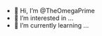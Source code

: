 - 👋 Hi, I’m @TheOmegaPrime
- 👀 I’m interested in ...
- 🌱 I’m currently learning ...

<!---
TheOmegaPrime/TheOmegaPrime is a ✨ special ✨ repository because its `README.md` (this file) appears on your GitHub profile.
You can click the Preview link to take a look at your changes.
--->
